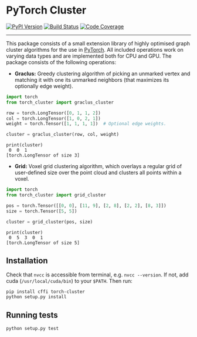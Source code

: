 [pypi-image]: https://badge.fury.io/py/torch-cluster.svg
[pypi-url]: https://pypi.python.org/pypi/torch-cluster
[build-image]: https://travis-ci.org/rusty1s/pytorch_cluster.svg?branch=master
[build-url]: https://travis-ci.org/rusty1s/pytorch_cluster
[coverage-image]: https://codecov.io/gh/rusty1s/pytorch_cluster/branch/master/graph/badge.svg
[coverage-url]: https://codecov.io/github/rusty1s/pytorch_cluster?branch=master

# PyTorch Cluster

[![PyPI Version][pypi-image]][pypi-url]
[![Build Status][build-image]][build-url]
[![Code Coverage][coverage-image]][coverage-url]

--------------------------------------------------------------------------------

This package consists of a small extension library of highly optimised graph cluster algorithms for the use in [PyTorch](http://pytorch.org/).
All included operations work on varying data types and are implemented both for CPU and GPU.
The package consists of the following operations:

* **Graclus:** Greedy clustering algorithm of picking an unmarked vertex and matching it with one its unmarked neighbors (that maximizes its optionally edge weight).

```python
import torch
from torch_cluster import graclus_cluster

row = torch.LongTensor([0, 1, 1, 2])
col = torch.LongTensor([1, 0, 2, 1])
weight = torch.Tensor([1, 1, 1, 1])  # Optional edge weights.

cluster = graclus_cluster(row, col, weight)
```

```
print(cluster)
 0  0  1
[torch.LongTensor of size 3]
```

* **Grid:** Voxel grid clustering algorithm, which overlays a regular grid of user-defined size over the point cloud and clusters all points within a voxel.

```python
import torch
from torch_cluster import grid_cluster

pos = torch.Tensor([[0, 0], [11, 9], [2, 8], [2, 2], [8, 3]])
size = torch.Tensor([5, 5])

cluster = grid_cluster(pos, size)
```

```
print(cluster)
 0  5  3  0  1
[torch.LongTensor of size 5]
```

## Installation

Check that `nvcc` is accessible from terminal, e.g. `nvcc --version`.
If not, add cuda (`/usr/local/cuda/bin`) to your `$PATH`.
Then run:

```
pip install cffi torch-cluster
python setup.py install
```

## Running tests

```
python setup.py test
```
